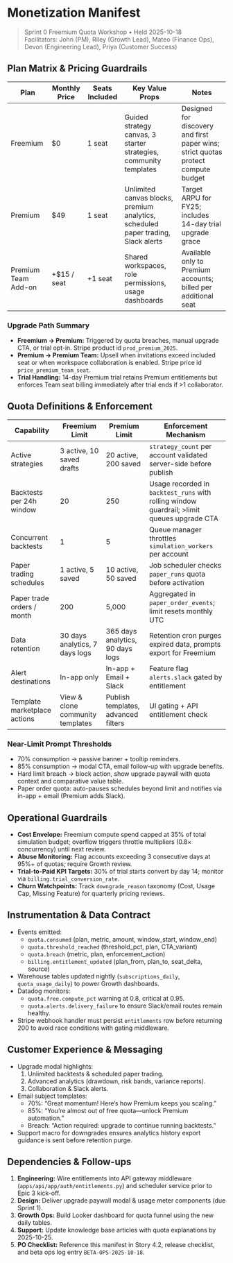# Monetization Manifest

> Sprint 0 Freemium Quota Workshop • Held 2025-10-18  
> Facilitators: John (PM), Riley (Growth Lead), Mateo (Finance Ops), Devon (Engineering Lead), Priya (Customer Success)

## Plan Matrix & Pricing Guardrails

| Plan | Monthly Price | Seats Included | Key Value Props | Notes |
| --- | --- | --- | --- | --- |
| Freemium | $0 | 1 seat | Guided strategy canvas, 3 starter strategies, community templates | Designed for discovery and first paper wins; strict quotas protect compute budget |
| Premium | $49 | 1 seat | Unlimited canvas blocks, premium analytics, scheduled paper trading, Slack alerts | Target ARPU for FY25; includes 14-day trial upgrade grace |
| Premium Team Add-on | +$15 / seat | +1 seat | Shared workspaces, role permissions, usage dashboards | Available only to Premium accounts; billed per additional seat |

### Upgrade Path Summary
- **Freemium → Premium:** Triggered by quota breaches, manual upgrade CTA, or trial opt-in. Stripe product id `prod_premium_2025`.
- **Premium → Premium Team:** Upsell when invitations exceed included seat or when workspace collaboration is enabled. Stripe price id `price_premium_team_seat`.
- **Trial Handling:** 14-day Premium trial retains Premium entitlements but enforces Team seat billing immediately after trial ends if >1 collaborator.

## Quota Definitions & Enforcement

| Capability | Freemium Limit | Premium Limit | Enforcement Mechanism |
| --- | --- | --- | --- |
| Active strategies | 3 active, 10 saved drafts | 20 active, 200 saved | `strategy_count` per account validated server-side before publish |
| Backtests per 24h window | 20 | 250 | Usage recorded in `backtest_runs` with rolling window guardrail; >limit queues upgrade CTA |
| Concurrent backtests | 1 | 5 | Queue manager throttles `simulation_workers` per account |
| Paper trading schedules | 1 active, 5 saved | 10 active, 50 saved | Job scheduler checks `paper_runs` quota before activation |
| Paper trade orders / month | 200 | 5,000 | Aggregated in `paper_order_events`; limit resets monthly UTC |
| Data retention | 30 days analytics, 7 days logs | 365 days analytics, 90 days logs | Retention cron purges expired data, prompts export for Freemium |
| Alert destinations | In-app only | In-app + Email + Slack | Feature flag `alerts.slack` gated by entitlement |
| Template marketplace actions | View & clone community templates | Publish templates, advanced filters | UI gating + API entitlement check |

### Near-Limit Prompt Thresholds
- 70% consumption → passive banner + tooltip reminders.
- 85% consumption → modal CTA, email follow-up with upgrade benefits.
- Hard limit breach → block action, show upgrade paywall with quota context and comparative value table.
- Paper order quota: auto-pauses schedules beyond limit and notifies via in-app + email (Premium adds Slack).

## Operational Guardrails

- **Cost Envelope:** Freemium compute spend capped at 35% of total simulation budget; overflow triggers throttle multipliers (0.8× concurrency) until next review.
- **Abuse Monitoring:** Flag accounts exceeding 3 consecutive days at 95%+ of quotas; require Growth review.
- **Trial-to-Paid KPI Targets:** 30% of trial starts convert by day 14; monitor via `billing.trial_conversion_rate`.
- **Churn Watchpoints:** Track `downgrade_reason` taxonomy (Cost, Usage Cap, Missing Feature) for quarterly pricing reviews.

## Instrumentation & Data Contract

- Events emitted:
  - `quota.consumed` (plan, metric, amount, window_start, window_end)
  - `quota.threshold_reached` (threshold_pct, plan, CTA_variant)
  - `quota.breach` (metric, plan, enforcement_action)
  - `billing.entitlement_updated` (plan_from, plan_to, seat_delta, source)
- Warehouse tables updated nightly (`subscriptions_daily`, `quota_usage_daily`) to power Growth dashboards.
- Datadog monitors:
  - `quota.free.compute_pct` warning at 0.8, critical at 0.95.
  - `quota.alerts.delivery_failure` to ensure Slack/email routes remain healthy.
- Stripe webhook handler must persist `entitlements` row before returning 200 to avoid race conditions with gating middleware.

## Customer Experience & Messaging

- Upgrade modal highlights:
  1. Unlimited backtests & scheduled paper trading.
  2. Advanced analytics (drawdown, risk bands, variance reports).
  3. Collaboration & Slack alerts.
- Email subject templates:
  - 70%: “Great momentum! Here’s how Premium keeps you scaling.”
  - 85%: “You’re almost out of free quota—unlock Premium automation.”
  - Breach: “Action required: upgrade to continue running backtests.”
- Support macro for downgrades ensures analytics history export guidance is sent before retention purge.

## Dependencies & Follow-ups

1. **Engineering:** Wire entitlements into API gateway middleware (`apps/api/app/auth/entitlements.py`) and scheduler service prior to Epic 3 kick-off.
2. **Design:** Deliver upgrade paywall modal & usage meter components (due Sprint 1).
3. **Growth Ops:** Build Looker dashboard for quota funnel using the new daily tables.
4. **Support:** Update knowledge base articles with quota explanations by 2025-10-25.
5. **PO Checklist:** Reference this manifest in Story 4.2, release checklist, and beta ops log entry `BETA-OPS-2025-10-18`.
